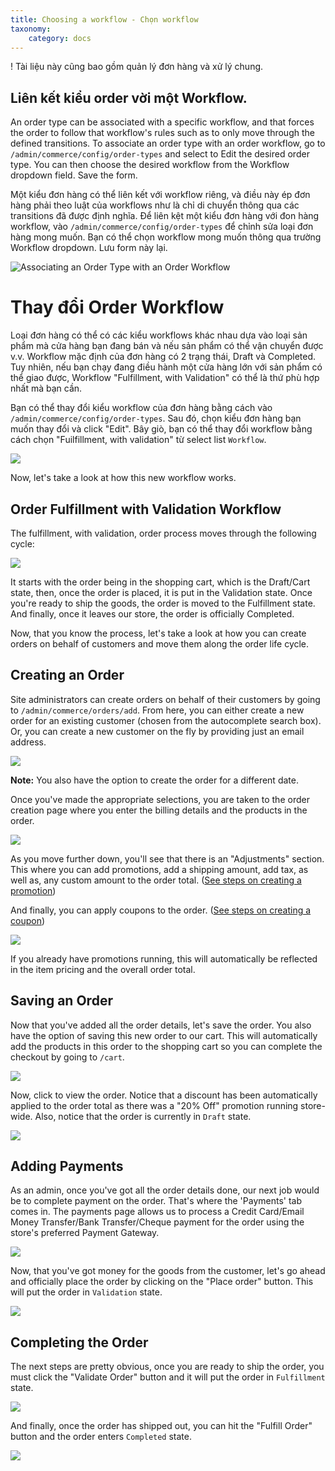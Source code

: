 ```yaml
---
title: Choosing a workflow - Chọn workflow
taxonomy:
    category: docs
---
```


! Tài liệu này cũng bao gồm quản lý đơn hàng và xử lý chung.

## Liên kết kiểu order vời một Workflow.

An order type can be associated with a specific workflow, and that forces the order to follow that workflow's rules such as to only move through the defined transitions. To associate an order type with an order workflow, go to ``/admin/commerce/config/order-types`` and select to Edit the desired order type. You can then choose the desired workflow from the Workflow dropdown field. Save the form.

Một kiểu đơn hàng có thể liên kết với workflow riêng, và điều này ép đơn hàng phải theo luật của workflows như là chỉ di chuyển thông qua các transitions đã được định nghĩa. Để liên kệt một kiểu đơn hàng với đon hàng workflow, vào ``/admin/commerce/config/order-types`` để chỉnh sửa loại đơn hàng mong muốn. Bạn có thể chọn workflow mong muốn thông qua trường Workflow dropdown. Lưu form này lại.

![Associating an Order Type with an Order Workflow](../../images/order_workflow_association.jpg)

Thay đổi Order Workflow
===========================


Loại đơn hàng có thể có các kiểu workflows khác nhau dựa vào loại sản phẩm mà cửa hàng bạn đang bán và nếu sản phẩm có thể vận chuyển được v.v. Workflow mặc định của đơn hàng có 2 trạng thái, Draft và Completed. Tuy nhiên, nếu bạn chạy đang điều hành một cửa hàng lớn với sản phẩm có thể giao được, Workflow "Fulfillment, with Validation" có thể là thứ phù hợp nhất mà bạn cần.


Bạn có thể thay đổi kiểu workflow của đơn hàng bằng cách vào `/admin/commerce/config/order-types`. Sau đó, chọn kiểu đơn hàng bạn muốn thay đổi và click "Edit". Bây giò, bạn có thể thay đổi workflow bằng cách chọn "Fuilfillment, with validation" từ select list `Workflow`.

![](../../images/select_order_type_workflow.png)

Now, let's take a look at how this new workflow works.

## Order Fulfillment with Validation Workflow

The fulfillment, with validation, order process moves through the following cycle:

![](../../images/order_workflow.png)

It starts with the order being in the shopping cart, which is the Draft/Cart state, then, once the order is placed, it is put in the Validation state. Once you're ready to ship the goods, the order is moved to the Fulfillment state. And finally, once it leaves our store, the order is officially Completed.

Now, that you know the process, let's take a look at how you can create orders on behalf of customers and move them along the order life cycle.

Creating an Order
-----------------
Site administrators can create orders on behalf of their customers by going to ``/admin/commerce/orders/add``. From here, you can either create a new order for an existing customer (chosen from the autocomplete search box). Or, you can create a new customer on the fly by providing just an email address.

![](../../images/create_a_new_order.png)

**Note:** You also have the option to create the order for a different date.

Once you've made the appropriate selections, you are taken to the order creation page where you enter the billing details and the products in the order.

![](../../images/order_details.png)

As you move further down, you'll see that there is an "Adjustments" section. This where you can add promotions, add a shipping amount, add tax, as well as, any custom amount to the order total. ([See steps on creating a promotion](../../../06.product-merchandising/01.create-promotion))

 And finally, you can apply coupons to the order. ([See steps on creating a coupon](../../../06.product-merchandising/02.create-coupon))

![](../../images/applying_coupons_to_order.png)

If you already have promotions running, this will automatically be reflected in the item pricing and the overall order total.

Saving an Order
---------------

Now that you've added all the order details, let's save the order. You also have the option of saving this new order to our cart. This will automatically add the products in this order to the shopping cart so you can complete the checkout by going to ``/cart``.

![](../../images/save_order_to_cart.png)

Now, click to view the order. Notice that a discount has been automatically applied to the order total as there was a "20% Off" promotion running store-wide. Also, notice that the order is currently in `Draft` state.

![](../../images/promotion_applied_to_order.png)

Adding Payments
----------------

As an admin, once you've got all the order details done, our next job would be to complete payment on the order. That's where the 'Payments' tab comes in. The payments page allows us to process a Credit Card/Email Money Transfer/Bank Transfer/Cheque payment for the order using the store's preferred Payment Gateway.

![](../../images/capture_order_payment.png)

Now, that you've got money for the goods from the customer, let's go ahead and officially place the order by clicking on the "Place order" button. This will put the order in `Validation` state.

![](../../images/order_in_validation_state.png)

Completing the Order
--------------------

The next steps are pretty obvious, once you are ready to ship the order, you must click the "Validate Order" button and it will put the order in `Fulfillment` state.

![](../../images/order_in_fulfillment_state.png)

And finally, once the order has shipped out, you can hit the "Fulfill Order" button and the order enters `Completed` state.

![](../../images/order_completed.png)
